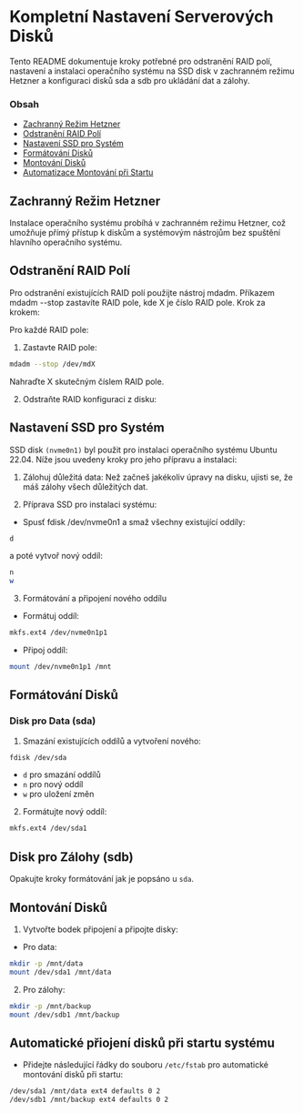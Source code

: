 # Kompletní Nastavení Serverových Disků

Tento README dokumentuje kroky potřebné pro odstranění RAID polí, nastavení a instalaci operačního systému na SSD disk v zachranném režimu Hetzner a konfiguraci disků sda a sdb pro ukládání dat a zálohy.

### Obsah

- [Zachranný Režim Hetzner](#zachranný-režim-hetzner)
- [Odstranění RAID Polí](#odstranění-raid-polí)
- [Nastavení SSD pro Systém](#nastavení-ssd-pro-systém)
- [Formátování Disků](#formátování-disků)
- [Montování Disků](#montování-disků)
- [Automatizace Montování při Startu](#automatizace-montování-při-startu)



## Zachranný Režim Hetzner

Instalace operačního systému probíhá v zachranném režimu Hetzner, což umožňuje přímý přístup k diskům a systémovým nástrojům bez spuštění hlavního operačního systému.

## Odstranění RAID Polí

Pro odstranění existujících RAID polí použijte nástroj mdadm. Příkazem mdadm --stop zastavíte RAID pole, kde X je číslo RAID pole.
Krok za krokem:

Pro každé RAID pole:

1. Zastavte RAID pole:

```bash
mdadm --stop /dev/mdX
```

Nahraďte X skutečným číslem RAID pole.

2. Odstraňte RAID konfiguraci z disku:

## Nastavení SSD pro Systém

SSD disk `(nvme0n1)` byl použit pro instalaci operačního systému Ubuntu 22.04. Níže jsou uvedeny kroky pro jeho přípravu a instalaci:

1. Zálohuj důležitá data: Než začneš jakékoliv úpravy na disku, ujisti se, že máš zálohy všech důležitých dat.

2. Příprava SSD pro instalaci systému:

- Spusť fdisk /dev/nvme0n1 a smaž všechny existující oddíly:

```bash
d
```
a poté vytvoř nový oddíl:

```bash
n
w
```

3. Formátování a připojení nového oddílu

- Formátuj oddíl:

```bash
mkfs.ext4 /dev/nvme0n1p1
```

- Připoj oddíl:

```bash
mount /dev/nvme0n1p1 /mnt
```

## Formátování Disků

### Disk pro Data (sda)

1. Smazání existujících oddílů a vytvoření nového:

```bash
fdisk /dev/sda
```

- `d` pro smazání oddílů
- `n` pro nový oddíl
- `w` pro uložení změn

2. Formátujte nový oddíl:

```bash
mkfs.ext4 /dev/sda1
```

## Disk pro Zálohy (sdb)

Opakujte kroky formátování jak je popsáno u `sda`.

## Montování Disků

1. Vytvořte bodek připojení a připojte disky:

- Pro data:

```bash
mkdir -p /mnt/data
mount /dev/sda1 /mnt/data
```

2. Pro zálohy:

```bash
mkdir -p /mnt/backup
mount /dev/sdb1 /mnt/backup
```

## Automatické přiojení disků při startu systému

- Přidejte následující řádky do souboru `/etc/fstab` pro automatické montování disků při startu:

```bash
/dev/sda1 /mnt/data ext4 defaults 0 2
/dev/sdb1 /mnt/backup ext4 defaults 0 2
```

